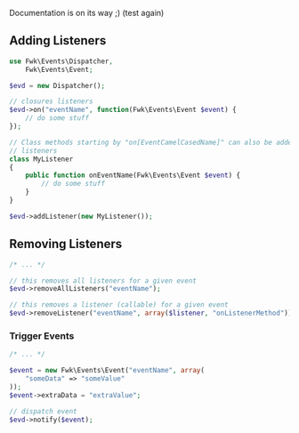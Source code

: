 Documentation is on its way ;)
(test again)

## Adding Listeners

``` php
use Fwk\Events\Dispatcher,
    Fwk\Events\Event;

$evd = new Dispatcher();

// closures listeners
$evd->on("eventName", function(Fwk\Events\Event $event) {
    // do some stuff
});

// Class methods starting by "on[EventCamelCasedName]" can also be added as 
// listeners
class MyListener 
{
    public function onEventName(Fwk\Events\Event $event) {
        // do some stuff
    }
}

$evd->addListener(new MyListener());
```

## Removing Listeners

``` php
/* ... */

// this removes all listeners for a given event
$evd->removeAllListeners("eventName");

// this removes a listener (callable) for a given event
$evd->removeListener("eventName", array($listener, "onListenerMethod"));
```

### Trigger Events

``` php
/* ... */

$event = new Fwk\Events\Event("eventName", array(
    "someData" => "someValue"
));
$event->extraData = "extraValue";

// dispatch event
$evd->notify($event);
```

